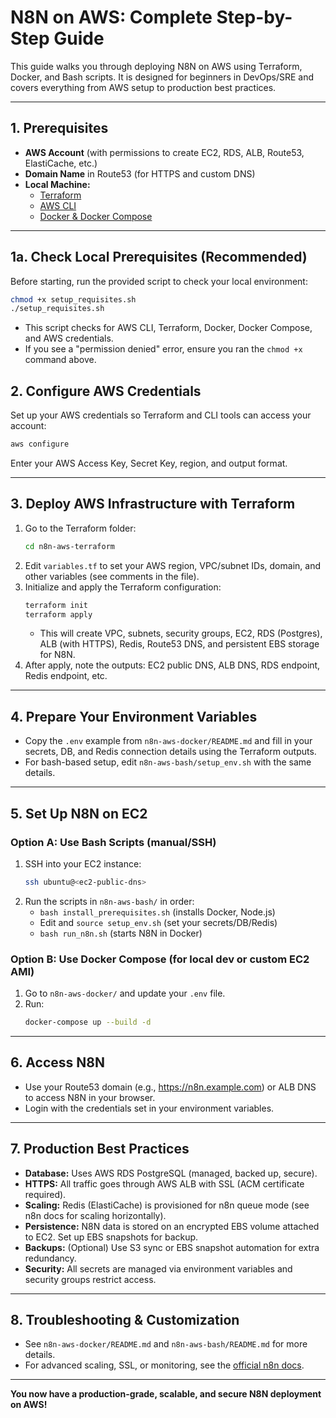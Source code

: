 # N8N on AWS: Complete Step-by-Step Guide

This guide walks you through deploying N8N on AWS using Terraform, Docker, and Bash scripts. It is designed for beginners in DevOps/SRE and covers everything from AWS setup to production best practices.

---

## 1. Prerequisites
- **AWS Account** (with permissions to create EC2, RDS, ALB, Route53, ElastiCache, etc.)
- **Domain Name** in Route53 (for HTTPS and custom DNS)
- **Local Machine:**
  - [Terraform](https://learn.hashicorp.com/tutorials/terraform/install-cli)
  - [AWS CLI](https://docs.aws.amazon.com/cli/latest/userguide/getting-started-install.html)
  - [Docker & Docker Compose](https://docs.docker.com/get-docker/)

---

## 1a. Check Local Prerequisites (Recommended)
Before starting, run the provided script to check your local environment:

```sh
chmod +x setup_requisites.sh
./setup_requisites.sh
```
- This script checks for AWS CLI, Terraform, Docker, Docker Compose, and AWS credentials.
- If you see a "permission denied" error, ensure you ran the `chmod +x` command above.

## 2. Configure AWS Credentials
Set up your AWS credentials so Terraform and CLI tools can access your account:
```sh
aws configure
```
Enter your AWS Access Key, Secret Key, region, and output format.

---

## 3. Deploy AWS Infrastructure with Terraform
1. Go to the Terraform folder:
   ```sh
   cd n8n-aws-terraform
   ```
2. Edit `variables.tf` to set your AWS region, VPC/subnet IDs, domain, and other variables (see comments in the file).
3. Initialize and apply the Terraform configuration:
   ```sh
   terraform init
   terraform apply
   ```
   - This will create VPC, subnets, security groups, EC2, RDS (Postgres), ALB (with HTTPS), Redis, Route53 DNS, and persistent EBS storage for N8N.
4. After apply, note the outputs: EC2 public DNS, ALB DNS, RDS endpoint, Redis endpoint, etc.

---

## 4. Prepare Your Environment Variables
- Copy the `.env` example from `n8n-aws-docker/README.md` and fill in your secrets, DB, and Redis connection details using the Terraform outputs.
- For bash-based setup, edit `n8n-aws-bash/setup_env.sh` with the same details.

---

## 5. Set Up N8N on EC2
### Option A: Use Bash Scripts (manual/SSH)
1. SSH into your EC2 instance:
   ```sh
   ssh ubuntu@<ec2-public-dns>
   ```
2. Run the scripts in `n8n-aws-bash/` in order:
   - `bash install_prerequisites.sh` (installs Docker, Node.js)
   - Edit and `source setup_env.sh` (set your secrets/DB/Redis)
   - `bash run_n8n.sh` (starts N8N in Docker)

### Option B: Use Docker Compose (for local dev or custom EC2 AMI)
1. Go to `n8n-aws-docker/` and update your `.env` file.
2. Run:
   ```sh
   docker-compose up --build -d
   ```

---

## 6. Access N8N
- Use your Route53 domain (e.g., https://n8n.example.com) or ALB DNS to access N8N in your browser.
- Login with the credentials set in your environment variables.

---

## 7. Production Best Practices
- **Database:** Uses AWS RDS PostgreSQL (managed, backed up, secure).
- **HTTPS:** All traffic goes through AWS ALB with SSL (ACM certificate required).
- **Scaling:** Redis (ElastiCache) is provisioned for n8n queue mode (see n8n docs for scaling horizontally).
- **Persistence:** N8N data is stored on an encrypted EBS volume attached to EC2. Set up EBS snapshots for backup.
- **Backups:** (Optional) Use S3 sync or EBS snapshot automation for extra redundancy.
- **Security:** All secrets are managed via environment variables and security groups restrict access.

---

## 8. Troubleshooting & Customization
- See `n8n-aws-docker/README.md` and `n8n-aws-bash/README.md` for more details.
- For advanced scaling, SSL, or monitoring, see the [official n8n docs](https://docs.n8n.io/hosting/).

---

**You now have a production-grade, scalable, and secure N8N deployment on AWS!**
